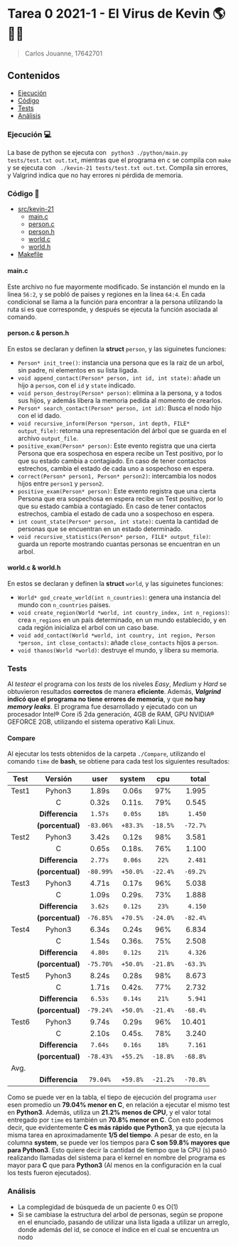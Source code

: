 # Tarea 0 2021-1 - El Virus de Kevin 🌎🦠😷
> Carlos Jouanne, 17642701


## Contenidos

* [Ejecución](#Ejecución)
* [Código](#Código)
* [Tests](#Tests)
* [Análisis](#Análisis)


### Ejecución 💻
La base de python se ejecuta con ` python3 ./python/main.py tests/test.txt out.txt`, mientras que
el programa en c se compila con `make` y se ejecuta con ` ./kevin-21 tests/test.txt out.txt`. Compila sin errores, y Valgrind 
indica que no hay errores ni pérdida de memoria.

### Código 📂

* [src/kevin-21](https://github.com/IIC2133-PUC/T0-2021-1-cjjouanne/tree/master/src/kevin-21)
  * [main.c](https://github.com/IIC2133-PUC/T0-2021-1-cjjouanne/blob/master/src/kevin-21/main.c)
  * [person.c](https://github.com/IIC2133-PUC/T0-2021-1-cjjouanne/blob/master/src/kevin-21/person.c)
  * [person.h](https://github.com/IIC2133-PUC/T0-2021-1-cjjouanne/blob/master/src/kevin-21/person.h)
  * [world.c](https://github.com/IIC2133-PUC/T0-2021-1-cjjouanne/blob/master/src/kevin-21/world.c)
  * [world.h](https://github.com/IIC2133-PUC/T0-2021-1-cjjouanne/blob/master/src/kevin-21/world.h)
* [Makefile](https://github.com/IIC2133-PUC/T0-2021-1-cjjouanne/blob/master/Makefile)

#### main.c

Este archivo no fue mayormente modificado. Se instanción el mundo en la linea `56:2`, y se pobló de paises y regiones en la linea `64:4`. En cada condicional
se llama a la función para encontrar a la persona utilizando la ruta si es que corresponde, y después se ejecuta la función asociada al comando.

#### person.c & person.h
En estos se declaran y definen la **struct** `person`, y las siguinetes funciones:
* `Person* init_tree()`: instancia una persona que es la raiz de un arbol, sin padre, ni elementos en su lista ligada.
* `void append_contact(Person* person, int id, int state)`: añade un hijo a `person`, con el `id` y `state` indicado.
* `void person_destroy(Person* person)`: elimina a la persona, y a todos sus hijos, y además libera la memoria pedida al momento de crearlos.
* `Person* search_contact(Person* person, int id)`: Busca el nodo hijo con el id dado.
* `void recursive_inform(Person *person, int depth, FILE* output_file)`: retorna una representación del árbol que se guarda en el archivo `output_file`.
* `positive_exam(Person* person)`: Este evento registra que una cierta Persona que era sospechosa en espera recibe un Test positivo, por lo que su estado cambia a contagiado. En caso de tener contactos estrechos, cambia el estado de cada uno a sospechoso en espera.
* `correct(Person* person1, Person* person2)`: intercambia los nodos hijos entre `person1` y `person2`.
* `positive_exam(Person* person)`: Este evento registra que una cierta Persona que era sospechosa en espera recibe un Test positivo, por lo que su estado cambia a contagiado. En caso de tener contactos estrechos, cambia el estado de cada uno a sospechoso en espera.
* `int count_state(Person* person, int state)`: cuenta la cantidad de personas que se encuentran en un estado determinado.
* `void recursive_statistics(Person* person, FILE* output_file)`: guarda un reporte mostrando cuantas personas se encuentran en un arbol.

#### world.c & world.h
En estos se declaran y definen la **struct** `world`, y las siguinetes funciones:
* `World* god_create_world(int n_countries)`: genera una instancia del mundo con `n_countries` paises.
* `void create_region(World *world, int country_index, int n_regions)`: crea `n_regions` en un país determinado, en un mundo establecido, y en cada región inicializa el arbol con un caso base.
* `void add_contact(World *world, int country, int region, Person *person, int close_contacts)`: añade `close_contacts` hijos a `person`.
* `void thanos(World *world)`: destruye el mundo, y libera su memoria.


### Tests

Al *testear* el programa con los *tests* de los niveles *Easy*, *Medium* y *Hard* se obtuvieron resultados **correctos** de manera **eficiente**. Además, **_Valgrind_ indicó que el programa no tiene errores de memoria**, y que **no hay _memory leaks_**. El programa fue desarrollado y ejecutado con un procesador
Intel® Core i5 2da generación, 4GB de RAM, GPU NVIDIA® GEFORCE 2GB, utilizando el sistema operativo Kali Linux. 

#### Compare

Al ejecutar los tests obtenidos de la carpeta `./Compare`, utilizando el comando `time` de **bash**, se obtiene para cada test los siguientes resultados:

| Test   | Versión           | user     | system  | cpu    | total  |
|--------| :---------------: |:--------:| :------:|:------:|-------:|
| Test1  | Pyhon3            | 1.89s    | 0.06s   | 97%    | 1.995  |
|        | C                 | 0.32s    | 0.11s.  | 79%    | 0.545  |
|        | **Differencia**   | `1.57s`  | `0.05s` | `18%`  |`1.450` |
|        | **(porcentual)**  | `-83.06%`| `+83.3%`|`-18.5%`|`-72.7%`|
| Test2  | Pyhon3            | 3.42s    | 0.12s   | 98%    | 3.581  |
|        | C                 | 0.65s    | 0.18s.  | 76%    | 1.100  | 
|        | **Differencia**   | `2.77s`  | `0.06s` | `22%`  |`2.481` |
|        | **(porcentual)**  | `-80.99%`| `+50.0%`|`-22.4%`|`-69.2%`|
| Test3  | Pyhon3            | 4.71s    | 0.17s   | 96%    | 5.038  |
|        | C                 | 1.09s    | 0.29s.  | 73%    | 1.888  |
|        | **Differencia**   | `3.62s`  | `0.12s` | `23%`  |`4.150` |
|        | **(porcentual)**  | `-76.85%`| `+70.5%`|`-24.0%`|`-82.4%`|
| Test4  | Pyhon3            | 6.34s    | 0.24s   | 96%    | 6.834  |
|        | C                 | 1.54s    | 0.36s.  | 75%    | 2.508  |
|        | **Differencia**   | `4.80s`  | `0.12s` | `21%`  |`4.326` |
|        | **(porcentual)**  | `-75.70%`| `+50.0%`|`-21.8%`|`-63.3%`|
| Test5  | Pyhon3            | 8.24s    | 0.28s   | 98%    | 8.673  |
|        | C                 | 1.71s    | 0.42s.  | 77%    | 2.732  |
|        | **Differencia**   | `6.53s`  | `0.14s` | `21%`  |`5.941` |
|        | **(porcentual)**  | `-79.24%`| `+50.0%`|`-21.4%`|`-68.4%`|
| Test6  | Pyhon3            | 9.74s    | 0.29s   | 96%    | 10.401 |
|        | C                 | 2.10s    | 0.45s.  | 78%    | 3.240  |
|        | **Differencia**   | `7.64s`  | `0.16s` | `18%`  |`7.161` |
|        | **(porcentual)**  | `-78.43%`| `+55.2%`|`-18.8%`|`-68.8%`|
| Avg.   |                   |          |         |        |        |
|        | **Differencia**   | `79.04%` | `+59.8%`|`-21.2%`|`-70.8%`|

Como se puede ver en la tabla, el tiepo de ejecución del programa `user` esen promedio un **79.04% menor en C**, en relación a ejecutar el mismo test
en **Python3**. Además, utiliza un **21.2% menos de CPU**, y el valor total entregado por `time` es también un **70.8% menor en C**. Con esto podemos decir, que
evidentemente **C es más rápido que Python3**, ya que ejecuta la misma tarea en aproximadamente **1/5 del tiempo**. A pesar de esto, en la columna **system**, se
puede ver los tiempos para **C son 59.8% mayores que para Python3**. Esto quiere decir la cantidad de tiempo que la CPU (s) pasó realizando llamadas del sistema para el kernel en nombre del programa es mayor para **C** que para **Python3** (Al menos en la configuración en la cual los tests fueron ejecutados).

### Análisis

* La complegidad de búsqueda de un paciente 0 es O(1)
* Si se cambiase la estructura del arbol de personas, según se propone en el enunciado, pasando de utilizar una lista ligada a utilizar un arreglo, donde además del id, se conoce el índice en el cual se encuentra un nodo
